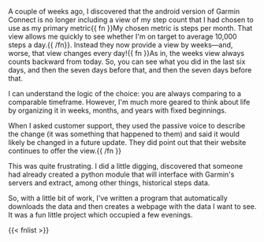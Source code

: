 ﻿---
date: "2021-02-02 20:39:32"
---

A couple of weeks ago, I discovered that the android version of Garmin Connect is no longer including a view of my step count that I had chosen to use as my primary metric{{ fn }}My chosen metric is steps per month. That view allows me quickly to see whether I'm on target to average 10,000 steps a day.{{ /fn}}. Instead they now provide a view by weeks—and, worse, that view changes every day!{{ fn }}As in, the weeks view always counts backward from today. So, you can see what you did in the last six days, and then the seven days before that, and then the seven days before that. 

I can understand the logic of the choice: you are always comparing to a comparable timeframe. However, I'm much more geared to think about life by organizing it in weeks, months, and years with fixed beginnings.

When I asked customer support, they used the passive voice to describe the change (it was something that happened to them) and said it would likely be changed in a future update. They did point out that their website continues to offer the view.{{ /fn }}

This was quite frustrating. I did a little digging, discovered that someone had already created a python module that will interface with Garmin's servers and extract, among other things, historical steps data.

So, with a little bit of work, I've written a program that automatically downloads the data and then creates a webpage with the data I want to see. It was a fun little project which occupied a few evenings.

{{< fnlist >}}